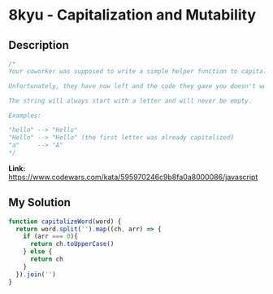 # 8kyu - Capitalization and Mutability

## Description
```js
/*
Your coworker was supposed to write a simple helper function to capitalize a string (that contains a single word) before they went on vacation.

Unfortunately, they have now left and the code they gave you doesn't work. Fix the helper function they wrote so that it works as intended (i.e. it must make the first character in the string upper case).

The string will always start with a letter and will never be empty.

Examples:

"hello" --> "Hello"
"Hello" --> "Hello" (the first letter was already capitalized)
"a"     --> "A"
*/
```

**Link:** https://www.codewars.com/kata/595970246c9b8fa0a8000086/javascript

## My Solution
```js
function capitalizeWord(word) {
  return word.split('').map((ch, arr) => {
    if (arr === 0){
      return ch.toUpperCase()
    } else {
      return ch
    }
  }).join('')
}
```